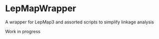 # LepMapWrapper
A wrapper for LepMap3 and assorted scripts to simplify linkage analysis

Work in progress
